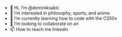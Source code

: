 - 👋 Hi, I’m @dominiksakic
- 👀 I’m interested in philosophy, sports, and anime
- 🌱 I’m currently learning how to code with the CS50x
- 💞️ I’m looking to collaborate on an
- 📫 How to reach me linkedin

<!---
dominiksakic/dominiksakic is a ✨ special ✨ repository because its `README.md` (this file) appears on your GitHub profile.
You can click the Preview link to take a look at your changes.
--->
